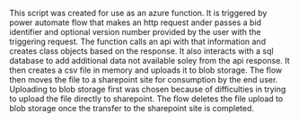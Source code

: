 This script was created for use as an azure function. It is triggered by power automate flow that makes an http request ander passes a bid identifier and optional version number provided by the user with the triggering request.
The function calls an api with that information and creates class objects based on the response. It also interacts with a sql database to add additional data not available soley from the api response. It then creates a csv file in memory and uploads it to blob storage. The flow then moves the file to a sharepoint site for consumption by the end user. Uploading to blob storage first was chosen because of difficulties in trying to upload the file directly to sharepoint. The flow deletes the file upload to blob storage once the transfer to the sharepoint site is completed.
